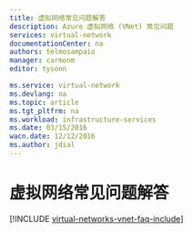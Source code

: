 ```yaml
---
title: 虚拟网络常见问题解答
description: Azure 虚拟网络 (VNet) 常见问题
services: virtual-network
documentationCenter: na
authors: telmosampaio
manager: carmonm
editor: tysonn

ms.service: virtual-network
ms.devlang: na
ms.topic: article
ms.tgt_pltfrm: na
ms.workload: infrastructure-services
ms.date: 03/15/2016
wacn.date: 12/12/2016
ms.author: jdial
---
```


# 虚拟网络常见问题解答

[!INCLUDE [virtual-networks-vnet-faq-include](../../includes/virtual-networks-vnet-faq-include.md)]

<!---HONumber=Mooncake_Quality_Review_1118_2016-->